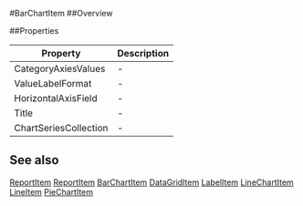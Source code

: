 #BarChartItem
##Overview



##Properties
<table class="table table-condensed table-bordered">
    <thead>
<tr>
<th>Property</th>
<th>Description</th>
</tr>
</thead>
<tbody>
<tr><td>CategoryAxiesValues</td><td> - </td></tr>
<tr><td>ValueLabelFormat</td><td> - </td></tr>
<tr><td>HorizontalAxisField</td><td> - </td></tr>
<tr><td>Title</td><td> - </td></tr>
<tr><td>ChartSeriesCollection</td><td> - </td></tr>
</tbody></table>



## See also

[ReportItem](ReportItem.html)
[ReportItem](ReportItem.html)
[BarChartItem](BarChartItem.html)
[DataGridItem](DataGridItem.html)
[LabelItem](LabelItem.html)
[LineChartItem](LineChartItem.html)
[LineItem](LineItem.html)
[PieChartItem](PieChartItem.html)